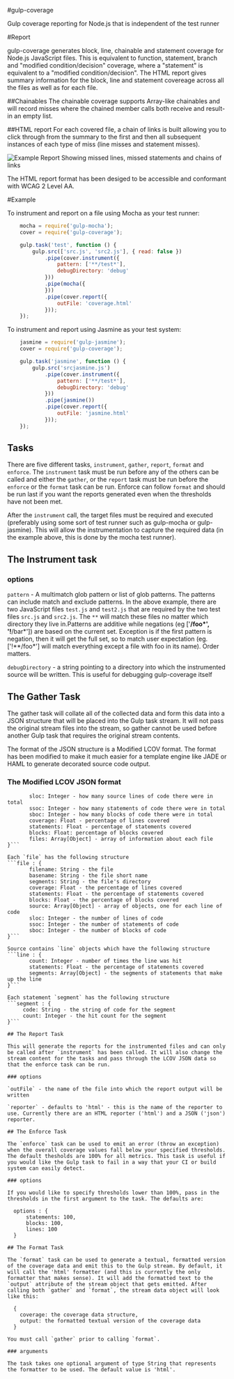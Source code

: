 #gulp-coverage

Gulp coverage reporting for Node.js that is independent of the test runner

#Report

gulp-coverage generates block, line, chainable and statement coverage for Node.js JavaScript files. This is equivalent to function, statement, branch and "modified condition/decision" coverage, where a "statement" is equivalent to a "modified condition/decision". The HTML report gives summary information for the block, line and statement covereage across all the files as well as for each file.

##Chainables
The chainable coverage supports Array-like chainables and will record misses where the chained member calls both receive and result-in an empty list.

##HTML report
For each covered file, a chain of links is built allowing you to click through from the summary to the first and then all subsequent instances of each type of miss (line misses and statement misses).

![Example Report Showing missed lines, missed statements and chains of links](https://github.com/dylanb/gulp-coverage/raw/master/screenshots/gulp-coverage.png "Example Report")

The HTML report format has been desiged to be accessible and conformant with WCAG 2 Level AA.

#Example

To instrument and report on a file using Mocha as your test runner:

```js
    mocha = require('gulp-mocha');
    cover = require('gulp-coverage');

    gulp.task('test', function () {
        gulp.src(['src.js', 'src2.js'], { read: false })
            .pipe(cover.instrument({
                pattern: ['**/test*'],
                debugDirectory: 'debug'
            }))
            .pipe(mocha({
            }))
            .pipe(cover.report({
                outFile: 'coverage.html'
            }));
    });
```

To instrument and report using Jasmine as your test system:

```js
    jasmine = require('gulp-jasmine');
    cover = require('gulp-coverage');

    gulp.task('jasmine', function () {
        gulp.src('srcjasmine.js')
            .pipe(cover.instrument({
                pattern: ['**/test*'],
                debugDirectory: 'debug'
            }))
            .pipe(jasmine())
            .pipe(cover.report({
                outFile: 'jasmine.html'
            }));
    });
```

## Tasks

There are five different tasks, `instrument`, `gather`, `report`, `format` and `enforce`. The `instrument` task must be run before any of the others can be called and either the `gather`, or the `report` task must be run before the `enforce` or the `format` task can be run. Enforce can follow `format` and should be run last if you want the reports generated even when the thresholds have not been met.

After the `instrument` call, the target files must be required and executed (preferably using some sort of test runner such as gulp-mocha or gulp-jasmine). This will allow the instrumentation to capture the required data (in the example above, this is done by the mocha test runner).

## The Instrument task

### options

`pattern` - A multimatch glob pattern or list of glob patterns. The patterns can include match and exclude patterns. In the above example, there are two JavaScript files `test.js` and `test2.js` that are required by the two test files `src.js` and `src2.js`. The `**` will match these files no matter which directory they live in.Patterns are additive while negations (eg ['**/foo*', '!**/bar*']) are based on the current set. Exception is if the first pattern is negation, then it will get the full set, so to match user expectation (eg. ['!**/foo*'] will match everything except a file with foo in its name). Order matters. 

`debugDirectory` - a string pointing to a directory into which the instrumented source will be written. This is useful for debugging gulp-coverage itself

## The Gather Task

The gather task will collate all of the collected data and form this data into a JSON structure that will be placed into the Gulp task stream. It will not pass the original stream files into the stream, so gather cannot be used before another Gulp task that requires the original stream contents.

The format of the JSON structure is a Modified LCOV format. The format has been modified to make it much easier for a template engine like JADE or HAML to generate decorated source code output.

### The Modified LCOV JSON format

```lcov : {
       sloc: Integer - how many source lines of code there were in total
       ssoc: Integer - how many statements of code there were in total
       sboc: Integer - how many blocks of code there were in total
       coverage: Float - percentage of lines covered
       statements: Float - percentage of statements covered
       blocks: Float: percentage of blocks covered
       files: Array[Object] - array of information about each file
}```

Each `file` has the following structure
```file : {
       filename: String - the file
       basename: String - the file short name
       segments: String - the file's directory
       coverage: Float - the percentage of lines covered
       statements: Float - the percentage of statements covered
       blocks: Float - the percentage of blocks covered
       source: Array[Object] - array of objects, one for each line of code
       sloc: Integer - the number of lines of code
       ssoc: Integer - the number of statements of code
       sboc: Integer - the number of blocks of code
}```

Source contains `line` objects which have the following structure
```line : {
       count: Integer - number of times the line was hit
       statements: Float - the percentage of statements covered
       segments: Array[Object] - the segments of statements that make up the line
}```

Each statement `segment` has the following structure
```segment : {
     code: String - the string of code for the segment
     count: Integer - the hit count for the segment
}```

## The Report Task

This will generate the reports for the instrumented files and can only be called after `instrument` has been called. It will also change the stream content for the tasks and pass through the LCOV JSON data so that the enforce task can be run.

### options

`outFile` - the name of the file into which the report output will be written

`reporter` - defaults to 'html' - this is the name of the reporter to use. Currently there are an HTML reporter ('html') and a JSON ('json') reporter.

## The Enforce Task

The `enforce` task can be used to emit an error (throw an exception) when the overall coverage values fall below your specified thresholds. The default thesholds are 100% for all metrics. This task is useful if you would like the Gulp task to fail in a way that your CI or build system can easily detect.

### options

If you would like to specify thresholds lower than 100%, pass in the thresholds in the first argument to the task. The defaults are:

  options : {
      statements: 100,
      blocks: 100,
      lines: 100
  }

## The Format Task

The `format` task can be used to generate a textual, formatted version of the coverage data and emit this to the Gulp stream. By default, it will call the 'html' formatter (and this is currently the only formatter that makes sense). It will add the formatted text to the `output` attribute of the stream object that gets emitted. After calling both `gather` and `format`, the stream data object will look like this:

  {
    coverage: the coverage data structure,
    output: the formatted textual version of the coverage data
  }

You must call `gather` prior to calling `format`.

### arguments

The task takes one optional argument of type String that represents the formatter to be used. The default value is 'html'.
